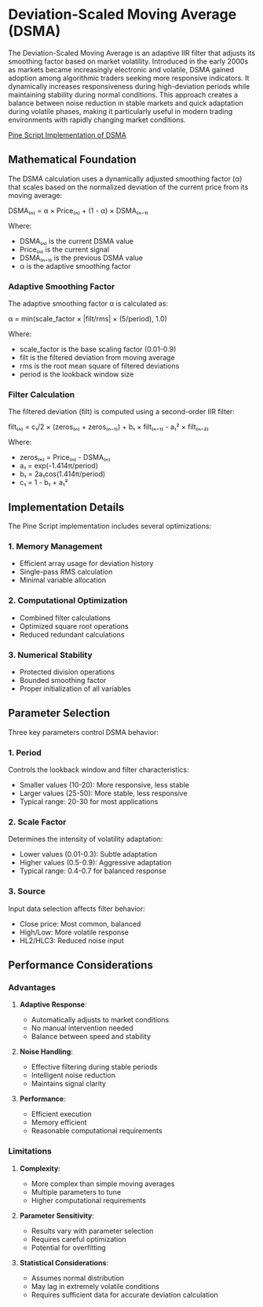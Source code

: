 # Deviation-Scaled Moving Average (DSMA)

The Deviation-Scaled Moving Average is an adaptive IIR filter that adjusts its smoothing factor based on market volatility. Introduced in the early 2000s as markets became increasingly electronic and volatile, DSMA gained adoption among algorithmic traders seeking more responsive indicators. It dynamically increases responsiveness during high-deviation periods while maintaining stability during normal conditions. This approach creates a balance between noise reduction in stable markets and quick adaptation during volatile phases, making it particularly useful in modern trading environments with rapidly changing market conditions.

[Pine Script Implementation of DSMA](https://github.com/mihakralj/pinescript/blob/main/indicators/trends_IIR/dsma.pine)

## Mathematical Foundation

The DSMA calculation uses a dynamically adjusted smoothing factor (α) that scales based on the normalized deviation of the current price from its moving average:

DSMA₍ₙ₎ = α × Price₍ₙ₎ + (1 - α) × DSMA₍ₙ₋₁₎

Where:

- DSMA₍ₙ₎ is the current DSMA value
- Price₍ₙ₎ is the current signal
- DSMA₍ₙ₋₁₎ is the previous DSMA value
- α is the adaptive smoothing factor

### Adaptive Smoothing Factor

The adaptive smoothing factor α is calculated as:

α = min(scale_factor × |filt/rms| × (5/period), 1.0)

Where:

- scale_factor is the base scaling factor (0.01-0.9)
- filt is the filtered deviation from moving average
- rms is the root mean square of filtered deviations
- period is the lookback window size

### Filter Calculation

The filtered deviation (filt) is computed using a second-order IIR filter:

filt₍ₙ₎ = c₁/2 × (zeros₍ₙ₎ + zeros₍ₙ₋₁₎) + b₁ × filt₍ₙ₋₁₎ - a₁² × filt₍ₙ₋₂₎

Where:

- zeros₍ₙ₎ = Price₍ₙ₎ - DSMA₍ₙ₎
- a₁ = exp(-1.414π/period)
- b₁ = 2a₁cos(1.414π/period)
- c₁ = 1 - b₁ + a₁²

## Implementation Details

The Pine Script implementation includes several optimizations:

### 1. Memory Management

- Efficient array usage for deviation history
- Single-pass RMS calculation
- Minimal variable allocation

### 2. Computational Optimization

- Combined filter calculations
- Optimized square root operations
- Reduced redundant calculations

### 3. Numerical Stability

- Protected division operations
- Bounded smoothing factor
- Proper initialization of all variables

## Parameter Selection

Three key parameters control DSMA behavior:

### 1. Period

Controls the lookback window and filter characteristics:

- Smaller values (10-20): More responsive, less stable
- Larger values (25-50): More stable, less responsive
- Typical range: 20-30 for most applications

### 2. Scale Factor

Determines the intensity of volatility adaptation:

- Lower values (0.01-0.3): Subtle adaptation
- Higher values (0.5-0.9): Aggressive adaptation
- Typical range: 0.4-0.7 for balanced response

### 3. Source

Input data selection affects filter behavior:

- Close price: Most common, balanced
- High/Low: More volatile response
- HL2/HLC3: Reduced noise input

## Performance Considerations

### Advantages

1. **Adaptive Response**:
   - Automatically adjusts to market conditions
   - No manual intervention needed
   - Balance between speed and stability

2. **Noise Handling**:
   - Effective filtering during stable periods
   - Intelligent noise reduction
   - Maintains signal clarity

3. **Performance**:
   - Efficient execution
   - Memory efficient
   - Reasonable computational requirements

### Limitations

1. **Complexity**:
   - More complex than simple moving averages
   - Multiple parameters to tune
   - Higher computational requirements

2. **Parameter Sensitivity**:
   - Results vary with parameter selection
   - Requires careful optimization
   - Potential for overfitting

3. **Statistical Considerations**:
   - Assumes normal distribution
   - May lag in extremely volatile conditions
   - Requires sufficient data for accurate deviation calculation
